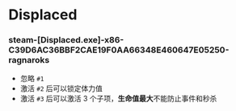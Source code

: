 # Displaced

### steam-[Displaced.exe]-x86-C39D6AC36BBF2CAE19F0AA66348E460647E05250-ragnaroks
- 忽略 `#1`
- 激活 `#2` 后可以锁定体力值
- 激活 `#3` 后可以激活 3 个子项，**生命值最大**不能防止事件和秒杀
